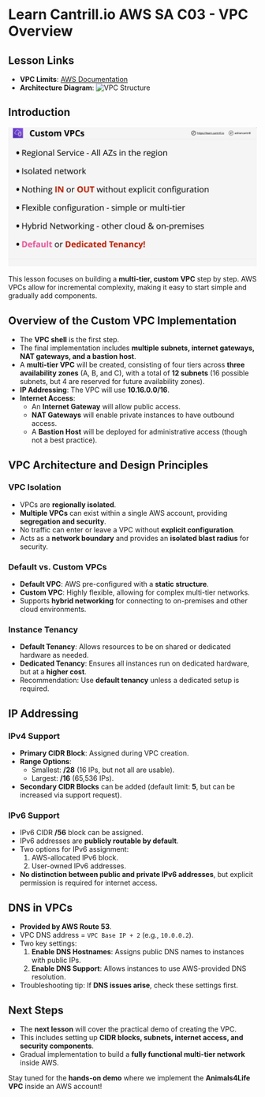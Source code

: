 # Learn Cantrill.io AWS SA C03 - VPC Overview

## Lesson Links

- **VPC Limits**: [AWS Documentation](https://docs.aws.amazon.com/vpc/latest/userguide/amazon-vpc-limits.html)
- **Architecture Diagram**: ![VPC Structure](<https://raw.githubusercontent.com/acantril/aws-sa-associate-saac03/main/0800-VIRTUAL_PRIVATE_CLOUD(VPC)/00_LEARNINGAIDS/VPCStucture-1.png>)

## Introduction

![alt text](image-7.png)

This lesson focuses on building a **multi-tier, custom VPC** step by step. AWS VPCs allow for incremental complexity, making it easy to start simple and gradually add components.

## Overview of the Custom VPC Implementation

- The **VPC shell** is the first step.
- The final implementation includes **multiple subnets, internet gateways, NAT gateways, and a bastion host**.
- A **multi-tier VPC** will be created, consisting of four tiers across **three availability zones** (A, B, and C), with a total of **12 subnets** (16 possible subnets, but 4 are reserved for future availability zones).
- **IP Addressing**: The VPC will use **10.16.0.0/16**.
- **Internet Access**:
  - An **Internet Gateway** will allow public access.
  - **NAT Gateways** will enable private instances to have outbound access.
  - A **Bastion Host** will be deployed for administrative access (though not a best practice).

## VPC Architecture and Design Principles

### VPC Isolation

- VPCs are **regionally isolated**.
- **Multiple VPCs** can exist within a single AWS account, providing **segregation and security**.
- No traffic can enter or leave a VPC without **explicit configuration**.
- Acts as a **network boundary** and provides an **isolated blast radius** for security.

### Default vs. Custom VPCs

- **Default VPC**: AWS pre-configured with a **static structure**.
- **Custom VPC**: Highly flexible, allowing for complex multi-tier networks.
- Supports **hybrid networking** for connecting to on-premises and other cloud environments.

### Instance Tenancy

- **Default Tenancy**: Allows resources to be on shared or dedicated hardware as needed.
- **Dedicated Tenancy**: Ensures all instances run on dedicated hardware, but at a **higher cost**.
- Recommendation: Use **default tenancy** unless a dedicated setup is required.

## IP Addressing

### IPv4 Support

- **Primary CIDR Block**: Assigned during VPC creation.
- **Range Options**:
  - Smallest: **/28** (16 IPs, but not all are usable).
  - Largest: **/16** (65,536 IPs).
- **Secondary CIDR Blocks** can be added (default limit: **5**, but can be increased via support request).

### IPv6 Support

- IPv6 CIDR **/56** block can be assigned.
- IPv6 addresses are **publicly routable by default**.
- Two options for IPv6 assignment:
  1. AWS-allocated IPv6 block.
  2. User-owned IPv6 addresses.
- **No distinction between public and private IPv6 addresses**, but explicit permission is required for internet access.

## DNS in VPCs

- **Provided by AWS Route 53**.
- VPC DNS address = `VPC Base IP + 2` (e.g., `10.0.0.2`).
- Two key settings:
  1. **Enable DNS Hostnames**: Assigns public DNS names to instances with public IPs.
  2. **Enable DNS Support**: Allows instances to use AWS-provided DNS resolution.
- Troubleshooting tip: If **DNS issues arise**, check these settings first.

## Next Steps

- The **next lesson** will cover the practical demo of creating the VPC.
- This includes setting up **CIDR blocks, subnets, internet access, and security components**.
- Gradual implementation to build a **fully functional multi-tier network** inside AWS.

Stay tuned for the **hands-on demo** where we implement the **Animals4Life VPC** inside an AWS account!
